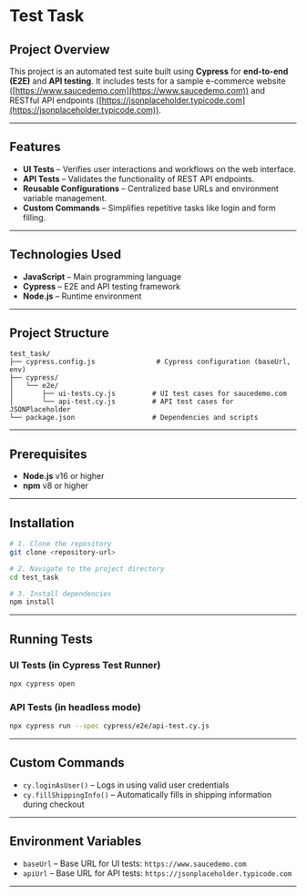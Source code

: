 # Test Task

## Project Overview

This project is an automated test suite built using **Cypress** for **end-to-end (E2E)** and **API testing**. It includes tests for a sample e-commerce website ([https://www.saucedemo.com](https://www.saucedemo.com)) and RESTful API endpoints ([https://jsonplaceholder.typicode.com](https://jsonplaceholder.typicode.com)).

---

## Features

- **UI Tests** – Verifies user interactions and workflows on the web interface.
- **API Tests** – Validates the functionality of REST API endpoints.
- **Reusable Configurations** – Centralized base URLs and environment variable management.
- **Custom Commands** – Simplifies repetitive tasks like login and form filling.

---

## Technologies Used

- **JavaScript** – Main programming language
- **Cypress** – E2E and API testing framework
- **Node.js** – Runtime environment

---

## Project Structure

```
test_task/
├── cypress.config.js               # Cypress configuration (baseUrl, env)
├── cypress/
│   └── e2e/
│       ├── ui-tests.cy.js         # UI test cases for saucedemo.com
│       └── api-test.cy.js         # API test cases for JSONPlaceholder
└── package.json                   # Dependencies and scripts
```

---

## Prerequisites

- **Node.js** v16 or higher
- **npm** v8 or higher

---

## Installation

```bash
# 1. Clone the repository
git clone <repository-url>

# 2. Navigate to the project directory
cd test_task

# 3. Install dependencies
npm install
```

---

## Running Tests

### UI Tests (in Cypress Test Runner)
```bash
npx cypress open
```

### API Tests (in headless mode)
```bash
npx cypress run --spec cypress/e2e/api-test.cy.js
```

---

## Custom Commands

- `cy.loginAsUser()` – Logs in using valid user credentials
- `cy.fillShippingInfo()` – Automatically fills in shipping information during checkout

---

## Environment Variables

- `baseUrl` – Base URL for UI tests: `https://www.saucedemo.com`
- `apiUrl` – Base URL for API tests: `https://jsonplaceholder.typicode.com`

---
